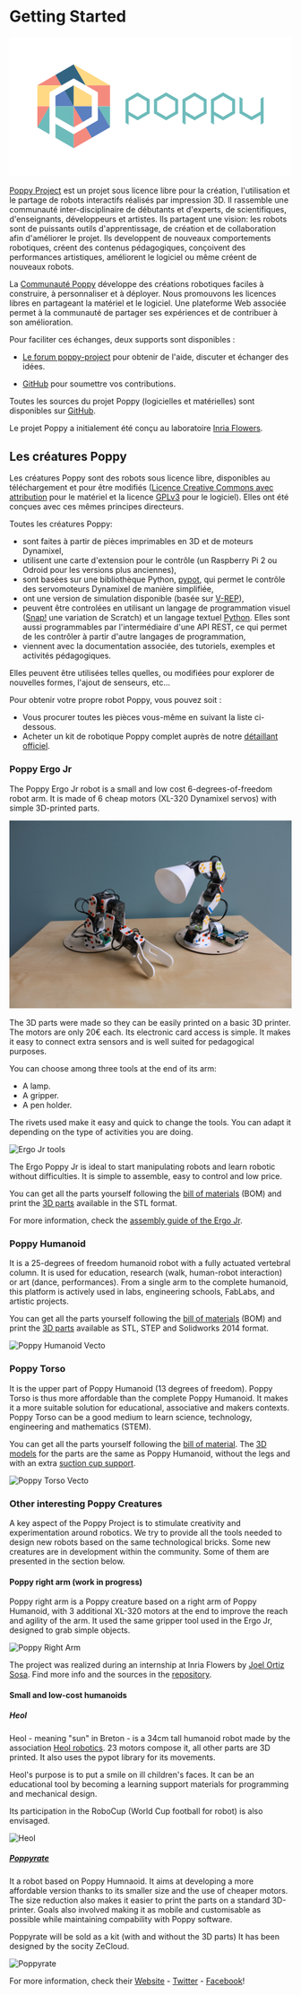 # Getting Started

![](/en/img/logo/poppy.png)

[Poppy Project](https://www.poppy-project.org/) est un projet sous licence libre pour la création, l'utilisation et le partage de robots interactifs réalisés par impression 3D. Il rassemble une communauté inter-disciplinaire de débutants et d'experts, de scientifiques, d'enseignants, développeurs et artistes. Ils partagent une vision: les robots sont de puissants outils d'apprentissage, de création et de collaboration afin d'améliorer le projet. Ils developpent de nouveaux comportements robotiques, créent des contenus pédagogiques, conçoivent des performances artistiques, améliorent le logiciel ou même créent de nouveaux robots.

La [Communauté Poppy](https://forum.poppy-project.org/) développe des créations robotiques faciles à construire, à personnaliser et à déployer. Nous promouvons  les licences libres en partageant la matériel et le logiciel. Une plateforme Web associée permet à la communauté de partager ses expériences et de contribuer à son amélioration.

Pour faciliter ces échanges, deux supports sont disponibles :

* [Le forum poppy-project](https://forum.poppy-project.org/) pour obtenir de l'aide, discuter et échanger des idées.

* [GitHub](https://github.com/poppy-project) pour soumettre vos contributions.


Toutes les sources du projet Poppy \(logicielles et matérielles\) sont disponibles sur [GitHub](https://github.com/poppy-project).

Le projet Poppy a initialement été conçu au laboratoire [Inria Flowers](http://www.inria.fr/equipes/flowers/).

## Les créatures Poppy

Les créatures Poppy sont des robots sous licence libre, disponibles au téléchargement et pour être modifiés \([Licence Creative Commons avec attribution](http://creativecommons.org/licenses/by-sa/4.0/) pour le matériel et la licence [GPLv3](http://www.gnu.org/licenses/gpl-3.0.en.html) pour le logiciel\). Elles ont été conçues avec ces mêmes principes directeurs.

Toutes les créatures Poppy:

* sont faites à partir de pièces imprimables en 3D et de moteurs Dynamixel,
* utilisent une carte d'extension pour le contrôle \(un Raspberry Pi 2 ou Odroid pour les versions plus anciennes\),
* sont basées sur une bibliothèque Python, [pypot](../software-libraries/pypot.md), qui permet le contrôle des servomoteurs Dynamixel de manière simplifiée,
* ont une version de simulation disponible \(basée sur [V-REP](http://www.coppeliarobotics.com)\),
* peuvent être controlées en utilisant un langage de programmation visuel \([Snap!](http://snap.berkeley.edu) une variation de Scratch\) et un langage textuel [Python](https://www.python.org). Elles sont aussi programmables par l'intermédiaire d'une API REST, ce qui permet de les contrôler à partir d'autre langages de programmation,
* viennent avec la documentation associée, des tutoriels, exemples et activités pédagogiques.

Elles peuvent être utilisées telles quelles, ou modifiées pour explorer de nouvelles formes, l'ajout de senseurs, etc...

Pour obtenir votre propre robot Poppy, vous pouvez soit :

* Vous procurer toutes les pièces vous-même en suivant la liste ci-dessous.
* Acheter un kit de robotique Poppy complet auprès de notre [détaillant officiel](http://www.generationrobots.com/en/279-poppy-opensource-robotics-platform).

### Poppy Ergo Jr

The Poppy Ergo Jr robot is a small and low cost 6-degrees-of-freedom robot arm. It is made of 6 cheap motors \(XL-320 Dynamixel servos\) with simple 3D-printed parts.

![](/en/assembly-guides/ergo-jr/img/ErgoJr.jpg)

The 3D parts were made so they can be easily printed on a basic 3D printer. The motors are only 20€ each. Its electronic card access is simple. It makes it easy to connect extra sensors and is well suited for pedagogical purposes.

You can choose among three tools at the end of its arm:

* A lamp.
* A gripper.
* A pen holder.

The rivets used make it easy and quick to change the tools. You can adapt it depending on the type of activities you are doing.

![Ergo Jr tools](../assembly-guides/ergo-jr/img/ergo_tools.gif)

The Ergo Poppy Jr is ideal to start manipulating robots and learn robotic without difficulties. It is simple to assemble, easy to control and low price.

You can get all the parts yourself following the [bill of materials](https://github.com/poppy-project/poppy-ergo-jr/blob/master/doc/bom.md) \(BOM\) and print the [3D parts](https://github.com/poppy-project/poppy-ergo-jr/releases/) available in the STL format.

For more information, check the [assembly guide of the Ergo Jr](../assembly-guides/ergo-jr/README.md).

### Poppy Humanoid

It is a 25-degrees of freedom humanoid robot with a fully actuated vertebral column. It is used for education, research \(walk, human-robot interaction\) or art \(dance, performances\). From a single arm to the complete humanoid, this platform is actively used in labs, engineering schools, FabLabs, and artistic projects.

You can get all the parts yourself following the [bill of materials](https://github.com/poppy-project/poppy-humanoid/blob/master/hardware/doc/BOM.md) \(BOM\) and print the [3D parts](https://github.com/poppy-project/poppy-humanoid/releases/tag/hardware_1.0.1/) available as STL, STEP and Solidworks 2014 format.

![Poppy Humanoid Vecto](../img/humanoid/vecto.png)

### Poppy Torso

It is the upper part of Poppy Humanoid \(13 degrees of freedom\). Poppy Torso is thus more affordable than the complete Poppy Humanoid. It makes it a more suitable solution for educational, associative and makers contexts. Poppy Torso can be a good medium to learn science, technology, engineering and mathematics \(STEM\).

You can get all the parts yourself following the [bill of material](https://github.com/poppy-project/poppy-torso/blob/master/hardware/doc/BOM.md). The [3D models](https://github.com/poppy-project/poppy-humanoid/releases/tag/hardware_1.0.1/) for the parts are the same as Poppy Humanoid, without the legs and with an extra [suction cup support](https://github.com/poppy-project/robot-support-toolbox/).

![Poppy Torso Vecto](../img/torso/vecto.png)

### Other interesting Poppy Creatures

A key aspect of the Poppy Project is to stimulate creativity and experimentation around robotics. We try to provide all the tools needed to design new robots based on the same technological bricks. Some new creatures are in development within the community. Some of them are presented in the section below.

#### Poppy right arm \(work in progress\)

Poppy right arm is a Poppy creature based on a right arm of Poppy Humanoid, with 3 additional XL-320 motors at the end to improve the reach and agility of the arm. It used the same gripper tool used in the Ergo Jr, designed to grab simple objects.

![Poppy Right Arm](../img/poppy-right-arm.jpg)

The project was realized during an internship at Inria Flowers by [Joel Ortiz Sosa](https://github.com/joelortizsosa). Find more info and the sources in the [repository](https://github.com/poppy-project/poppy-6dof-right-arm).

#### Small and low-cost humanoids

##### Heol

Heol - meaning "sun" in Breton - is a 34cm tall humanoid robot made by the association [Heol robotics](http://heol.io/). 23 motors compose it, all other parts are 3D printed. It also uses the pypot library for its movements.

Heol's purpose is to put a smile on ill children's faces. It can be an educational tool by becoming a learning support materials for programming and mechanical design.

Its participation in the RoboCup \(World Cup football for robot\) is also envisaged.

![Heol](../img/heol.jpg)

##### [Poppyrate](http://www.poppyrate.com/)

It a robot based on Poppy Humnaoid. It aims at developing a more affordable version thanks to its smaller size and the use of cheaper motors. The size reduction also makes it easier to print the parts on a standard 3D-printer. Goals also involved making it as mobile and customisable as possible while maintaining compability with Poppy software.

Poppyrate will be sold as a kit \(with and without the 3D parts\) It has been designed by the socity ZeCloud.

![Poppyrate](../img/poppyrate.jpg)

For more information, check their [Website](http://www.poppyrate.com/) - [Twitter](https://twitter.com/poppyratproject) - [Facebook](https://www.facebook.com/Poppyrate/)!

